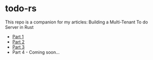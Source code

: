 # todo-rs

This repo is a companion for my articles: Building a Multi-Tenant To do Server in Rust

- [Part 1](https://medium.com/@robjsliwa_71070/building-a-multi-tenant-to-do-server-in-rust-part-1-4b90c0604224)
- [Part 2](https://medium.com/@robjsliwa_71070/building-a-multi-tenant-todo-server-in-rust-part-2-58e2ec137c87)
- [Part 3](https://medium.com/@robjsliwa_71070/building-a-multi-tenant-to-do-server-in-rust-part-3-6a78c47f800d)
- Part 4 - Coming soon...
